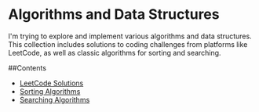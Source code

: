 # Algorithms and Data Structures

I'm trying to explore and implement various algorithms and data structures. This collection includes solutions to coding challenges from platforms like LeetCode, as well as classic algorithms for sorting and searching.

##Contents

- [LeetCode Solutions](#leetcode-solutions)
- [Sorting Algorithms](#sorting-algorithms)
- [Searching Algorithms](#searching-algorithms)

